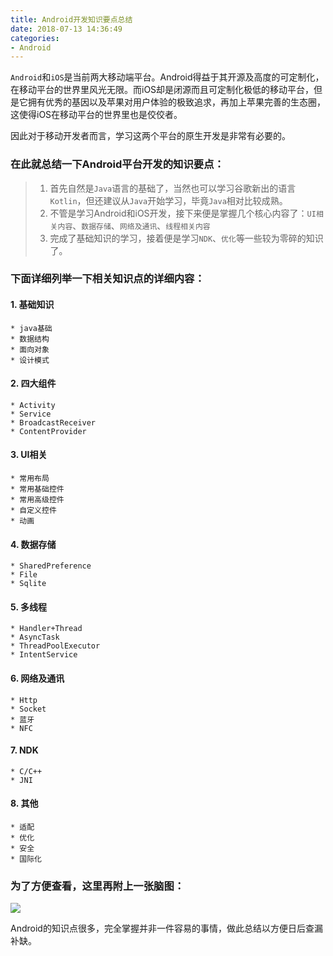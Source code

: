 ```yaml
---
title: Android开发知识要点总结
date: 2018-07-13 14:36:49
categories:
- Android
---
```


`Android`和`iOS`是当前两大移动端平台。Android得益于其开源及高度的可定制化，在移动平台的世界里风光无限。而iOS却是闭源而且可定制化极低的移动平台，但是它拥有优秀的基因以及苹果对用户体验的极致追求，再加上苹果完善的生态圈，这使得iOS在移动平台的世界里也是佼佼者。

因此对于移动开发者而言，学习这两个平台的原生开发是非常有必要的。

### 在此就总结一下Android平台开发的知识要点：
>1. 首先自然是`Java`语言的基础了，当然也可以学习谷歌新出的语言`Kotlin`，但还建议从`Java`开始学习，毕竟`Java`相对比较成熟。
>2. 不管是学习Android和iOS开发，接下来便是掌握几个核心内容了：`UI相关内容`、`数据存储`、`网络及通讯`、`线程相关内容`
>3. 完成了基础知识的学习，接着便是学习`NDK`、`优化`等一些较为零碎的知识了。

### 下面详细列举一下相关知识点的详细内容：
#### 1. 基础知识
    * java基础
    * 数据结构
    * 面向对象
    * 设计模式
#### 2. 四大组件
    * Activity
    * Service
    * BroadcastReceiver
    * ContentProvider
#### 3. UI相关
    * 常用布局
    * 常用基础控件
    * 常用高级控件
    * 自定义控件
    * 动画
#### 4. 数据存储
    * SharedPreference
    * File
    * Sqlite
#### 5. 多线程
    * Handler+Thread
    * AsyncTask
    * ThreadPoolExecutor
    * IntentService
#### 6. 网络及通讯
    * Http
    * Socket
    * 蓝牙
    * NFC
#### 7. NDK
    * C/C++
    * JNI
#### 8. 其他
    * 适配
    * 优化
    * 安全
    * 国际化

### 为了方便查看，这里再附上一张脑图：
![](/images/android/Android知识.png)

Android的知识点很多，完全掌握并非一件容易的事情，做此总结以方便日后查漏补缺。